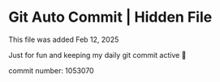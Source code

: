 # Git Auto Commit | Hidden File

This file was added Feb 12, 2025

Just for fun and keeping my daily git commit active 🤪

commit number: 1053070
